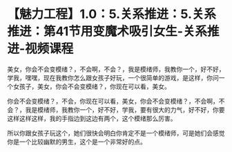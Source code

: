 # 【魅力工程】1.0：5.关系推进：5.关系推进：第41节用变魔术吸引女生-关系推进-视频课程

美女，你会不会变模绪？，不会啊，不会？，我是模绪师，我教你一个，好不好，学我，嘿嘿，现在我教你怎么跟女孩子好玩，一个很简单的游戏，是这样，你问一个女孩子，美女，你会不会变模绪？，你现在可以看，美女。

你会不会变模绪？，不会，你现在可以看，美女，你会不会变模绪？，不会啊，不会？，我是模绪师，我教你一个，好不好，学我，要有很大的力气，好不好，你要这样这样这样，我的手指边到这边有两个，这个模绪那么厉害。

所以你跟女孩子玩这个，她们很快会明白你肯定不是一个模绪师，可是她们会感觉你是一个比较幽默的男生，这个是一个非常好的点。